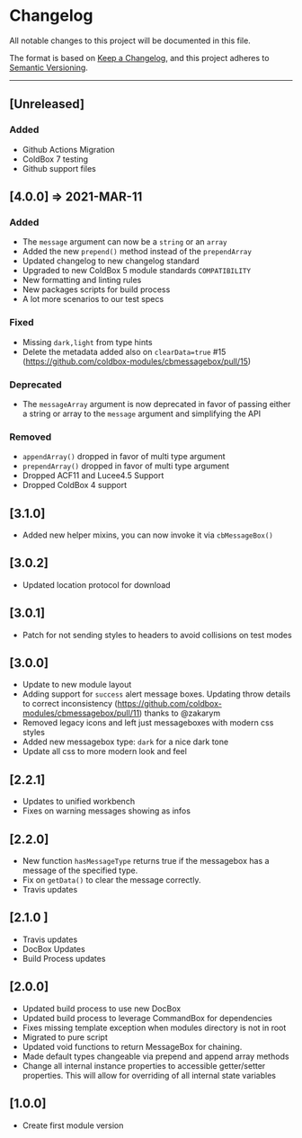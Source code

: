 # Changelog

All notable changes to this project will be documented in this file.

The format is based on [Keep a Changelog](https://keepachangelog.com/en/1.0.0/),
and this project adheres to [Semantic Versioning](https://semver.org/spec/v2.0.0.html).

----

## [Unreleased]

### Added

- Github Actions Migration
- ColdBox 7 testing
- Github support files

## [4.0.0] => 2021-MAR-11

### Added

- The `message` argument can now be a `string` or an `array`
- Added the new `prepend()` method instead of the `prependArray`
- Updated changelog to new changelog standard
- Upgraded to new ColdBox 5 module standards `COMPATIBILITY`
- New formatting and linting rules
- New packages scripts for build process
- A lot more scenarios to our test specs

### Fixed

- Missing `dark,light` from type hints
- Delete the metadata added also on `clearData=true` #15 (https://github.com/coldbox-modules/cbmessagebox/pull/15)

### Deprecated

- The `messageArray` argument is now deprecated in favor of passing either a string or array to the `message` argument and simplifying the API

### Removed

- `appendArray()` dropped in favor of multi type argument
- `prependArray()` dropped in favor of multi type argument
- Dropped ACF11 and Lucee4.5 Support
- Dropped ColdBox 4 support

## [3.1.0]

- Added new helper mixins, you can now invoke it via `cbMessageBox()`

## [3.0.2]

- Updated location protocol for download

## [3.0.1]

- Patch for not sending styles to headers to avoid collisions on test modes

## [3.0.0]

- Update to new module layout
- Adding support for `success` alert message boxes. Updating throw details to correct inconsistency (https://github.com/coldbox-modules/cbmessagebox/pull/11) thanks to @zakarym
- Removed legacy icons and left just messageboxes with modern css styles
- Added new messagebox type: `dark` for a nice dark tone
- Update all css to more modern look and feel

## [2.2.1]

- Updates to unified workbench
- Fixes on warning messages showing as infos

## [2.2.0]

- New function `hasMessageType` returns true if the messagebox has a message of the specified type.
- Fix on `getData()` to clear the message correctly.
- Travis updates

## [2.1.0 ]

- Travis updates
- DocBox Updates
- Build Process updates

## [2.0.0]

- Updated build process to use new DocBox
- Updated build process to leverage CommandBox for dependencies
- Fixes missing template exception when modules directory is not in root
- Migrated to pure script
- Updated void functions to return MessageBox for chaining.
- Made default types changeable via prepend and append array methods
- Change all internal instance properties to accessible getter/setter properties. This will allow for overriding of all internal state variables

## [1.0.0]

- Create first module version
